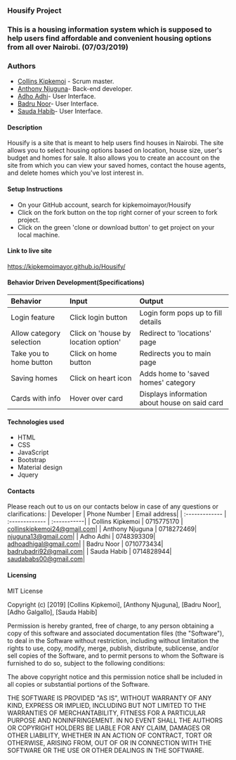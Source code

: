 ### Housify Project
### This is a housing information system which is supposed to help users find affordable and convenient housing options from all over Nairobi. (07/03/2019)
### Authors
 - [Collins Kipkemoi](https://github.com/kipkemoimayor) - Scrum master.
 - [Anthony Njuguna](https://github.com/antavio)- Back-end developer.
 - [Adho Adhi](https://github.com/adhoadhi)- User Interface.
 - [Badru Noor](https://github.com/badruu)- User Interface.
 - [Sauda Habib](https://github.com/saudahabib)- User Interface.
#### Description
Housify is a site that is meant to help users find houses in Nairobi. The site allows you to select housing options based on location, house size, user's budget and homes for sale. It also allows you to create an account on the site from which you can view your saved homes, contact the house agents, and delete homes which you've lost interest in.
#### Setup Instructions
* On your GitHub account, search for kipkemoimayor/Housify
* Click on the fork button on the top right corner of your screen to fork project.
* Click on the green 'clone or download button' to get project on your local machine.

#### Link to live site
https://kipkemoimayor.github.io/Housify/

#### Behavior Driven Development(Specifications)
|  Behavior    | Input    | Output|
| :------------- | :------------- | :-------------|
| Login feature       | Click login button|       Login form pops up to fill details   |
| Allow category selection| Click on 'house by location option'| Redirect to 'locations' page|
| Take you to home button| Click on home button| Redirects you to main page|
| Saving homes| Click on heart icon| Adds home to 'saved homes' category|
| Cards with info| Hover over card | Displays information about house on said card|

#### Technologies used
* HTML
* CSS
* JavaScript
* Bootstrap
* Material design
* Jquery

#### Contacts
Please reach out to us on our contacts below in case of any questions or clarifications:
| Developer  | Phone Number   | Email address|
| :------------- | :------------- | :-----------|
| Collins Kipkemoi    | 0715775170     | collinskipkemoi24@gmail.com|
| Anthony Njuguna | 0718272469| njuguna13@gmail.com|
| Adho Adhi | 0748393309| adhoadhigal@gmail.com|
| Badru Noor | 0710773434| badrubadri92@gmail.com|
| Sauda Habib | 0714828944| saudababs00@gmail.com|

#### Licensing
MIT License

Copyright (c) [2019] [Collins Kipkemoi], [Anthony Njuguna], [Badru Noor], [Adho Galgallo], [Sauda Habib]

Permission is hereby granted, free of charge, to any person obtaining a copy
of this software and associated documentation files (the "Software"), to deal
in the Software without restriction, including without limitation the rights
to use, copy, modify, merge, publish, distribute, sublicense, and/or sell
copies of the Software, and to permit persons to whom the Software is
furnished to do so, subject to the following conditions:

The above copyright notice and this permission notice shall be included in all
copies or substantial portions of the Software.

THE SOFTWARE IS PROVIDED "AS IS", WITHOUT WARRANTY OF ANY KIND, EXPRESS OR
IMPLIED, INCLUDING BUT NOT LIMITED TO THE WARRANTIES OF MERCHANTABILITY,
FITNESS FOR A PARTICULAR PURPOSE AND NONINFRINGEMENT. IN NO EVENT SHALL THE
AUTHORS OR COPYRIGHT HOLDERS BE LIABLE FOR ANY CLAIM, DAMAGES OR OTHER
LIABILITY, WHETHER IN AN ACTION OF CONTRACT, TORT OR OTHERWISE, ARISING FROM,
OUT OF OR IN CONNECTION WITH THE SOFTWARE OR THE USE OR OTHER DEALINGS IN THE
SOFTWARE.
